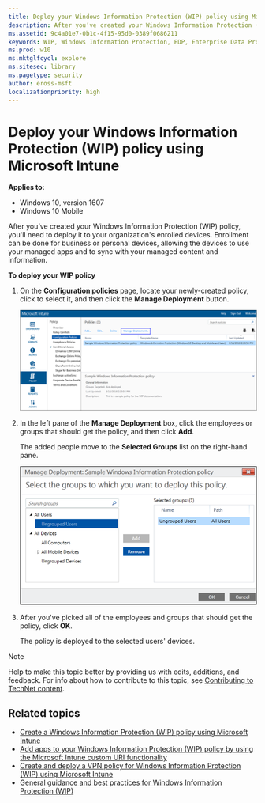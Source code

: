 ```yaml
---
title: Deploy your Windows Information Protection (WIP) policy using Microsoft Intune (Windows 10)
description: After you’ve created your Windows Information Protection (WIP) policy, you'll need to deploy it to your organization's enrolled devices.
ms.assetid: 9c4a01e7-0b1c-4f15-95d0-0389f0686211
keywords: WIP, Windows Information Protection, EDP, Enterprise Data Protection, Intune
ms.prod: w10
ms.mktglfcycl: explore
ms.sitesec: library
ms.pagetype: security
author: eross-msft
localizationpriority: high
---
```


# Deploy your Windows Information Protection (WIP) policy using Microsoft Intune
**Applies to:**

-   Windows 10, version 1607
-   Windows 10 Mobile

After you’ve created your Windows Information Protection (WIP) policy, you'll need to deploy it to your organization's enrolled devices. Enrollment can be done for business or personal devices, allowing the devices to use your managed apps and to sync with your managed content and information.

**To deploy your WIP policy**

1.  On the **Configuration policies** page, locate your newly-created policy, click to select it, and then click the **Manage Deployment** button.

    ![Microsoft Intune: Click the Manage Deployment link from the Configuration Policies screen](images/intune-managedeployment.png)

2.  In the left pane of the **Manage Deployment** box, click the employees or groups that should get the policy, and then click **Add**.<p>
The added people move to the **Selected Groups** list on the right-hand pane.

    ![Microsoft Intune: Pick the group of employees that should get the policy](images/intune-groupselection.png)

3.  After you've picked all of the employees and groups that should get the policy, click **OK**.<p>
The policy is deployed to the selected users' devices.

>[!NOTE]
>Help to make this topic better by providing us with edits, additions, and feedback. For info about how to contribute to this topic, see [Contributing to TechNet content](https://github.com/Microsoft/windows-itpro-docs/blob/master/CONTRIBUTING.md).

## Related topics
- [Create a Windows Information Protection (WIP) policy using Microsoft Intune](create-wip-policy-using-intune.md)
- [Add apps to your Windows Information Protection (WIP) policy by using the Microsoft Intune custom URI functionality](add-apps-to-protected-list-using-custom-uri.md)
- [Create and deploy a VPN policy for Windows Information Protection (WIP) using Microsoft Intune](create-vpn-and-wip-policy-using-intune.md)
- [General guidance and best practices for Windows Information Protection (WIP)](guidance-and-best-practices-wip.md)